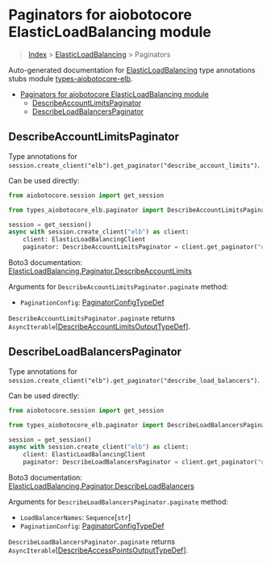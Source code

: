 <a id="paginators-for-aiobotocore-elasticloadbalancing-module"></a>

# Paginators for aiobotocore ElasticLoadBalancing module

> [Index](..) > [ElasticLoadBalancing](.) > Paginators

Auto-generated documentation for
[ElasticLoadBalancing](https://boto3.amazonaws.com/v1/documentation/api/latest/reference/services/elb.html#ElasticLoadBalancing)
type annotations stubs module
[types-aiobotocore-elb](https://pypi.org/project/types-aiobotocore-elb/).

- [Paginators for aiobotocore ElasticLoadBalancing module](#paginators-for-aiobotocore-elasticloadbalancing-module)
  - [DescribeAccountLimitsPaginator](#describeaccountlimitspaginator)
  - [DescribeLoadBalancersPaginator](#describeloadbalancerspaginator)

<a id="describeaccountlimitspaginator"></a>

## DescribeAccountLimitsPaginator

Type annotations for
`session.create_client("elb").get_paginator("describe_account_limits")`.

Can be used directly:

```python
from aiobotocore.session import get_session

from types_aiobotocore_elb.paginator import DescribeAccountLimitsPaginator

session = get_session()
async with session.create_client("elb") as client:
    client: ElasticLoadBalancingClient
    paginator: DescribeAccountLimitsPaginator = client.get_paginator("describe_account_limits")
```

Boto3 documentation:
[ElasticLoadBalancing.Paginator.DescribeAccountLimits](https://boto3.amazonaws.com/v1/documentation/api/latest/reference/services/elb.html#ElasticLoadBalancing.Paginator.DescribeAccountLimits)

Arguments for `DescribeAccountLimitsPaginator.paginate` method:

- `PaginationConfig`:
  [PaginatorConfigTypeDef](./type_defs.md#paginatorconfigtypedef)

`DescribeAccountLimitsPaginator.paginate` returns
`AsyncIterable`\[[DescribeAccountLimitsOutputTypeDef](./type_defs.md#describeaccountlimitsoutputtypedef)\].

<a id="describeloadbalancerspaginator"></a>

## DescribeLoadBalancersPaginator

Type annotations for
`session.create_client("elb").get_paginator("describe_load_balancers")`.

Can be used directly:

```python
from aiobotocore.session import get_session

from types_aiobotocore_elb.paginator import DescribeLoadBalancersPaginator

session = get_session()
async with session.create_client("elb") as client:
    client: ElasticLoadBalancingClient
    paginator: DescribeLoadBalancersPaginator = client.get_paginator("describe_load_balancers")
```

Boto3 documentation:
[ElasticLoadBalancing.Paginator.DescribeLoadBalancers](https://boto3.amazonaws.com/v1/documentation/api/latest/reference/services/elb.html#ElasticLoadBalancing.Paginator.DescribeLoadBalancers)

Arguments for `DescribeLoadBalancersPaginator.paginate` method:

- `LoadBalancerNames`: `Sequence`\[`str`\]
- `PaginationConfig`:
  [PaginatorConfigTypeDef](./type_defs.md#paginatorconfigtypedef)

`DescribeLoadBalancersPaginator.paginate` returns
`AsyncIterable`\[[DescribeAccessPointsOutputTypeDef](./type_defs.md#describeaccesspointsoutputtypedef)\].
